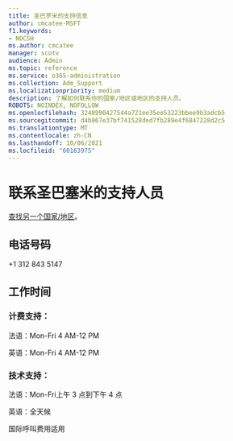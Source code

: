 ```yaml
---
title: 圣巴罗米的支持信息
author: cmcatee-MSFT
f1.keywords:
- NOCSH
ms.author: cmcatee
manager: scotv
audience: Admin
ms.topic: reference
ms.service: o365-administration
ms.collection: Adm_Support
ms.localizationpriority: medium
description: 了解如何联系你的国家/地区或地区的支持人员。
ROBOTS: NOINDEX, NOFOLLOW
ms.openlocfilehash: 3248990427544a721ee35ee53223bbee9b3adcb5
ms.sourcegitcommit: d4b867e37bf741528ded7fb289e4f6847228d2c5
ms.translationtype: MT
ms.contentlocale: zh-CN
ms.lasthandoff: 10/06/2021
ms.locfileid: "60163975"
---
```

# <a name="contact-support-for-saint-barthelemy"></a>联系圣巴塞米的支持人员

[查找另一个国家/地区](../../business-video/get-help-support.md)。

## <a name="phone-number"></a>电话号码
+1 312 843 5147

## <a name="hours"></a>工作时间
### <a name="billing-support"></a>计费支持：

法语：Mon-Fri 4 AM-12 PM

英语：Mon-Fri 4 AM-12 PM

### <a name="technical-support"></a>技术支持：

法语：Mon-Fri上午 3 点到下午 4 点

英语：全天候

国际呼叫费用适用
